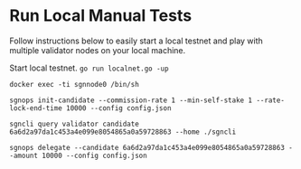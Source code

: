 # Run Local Manual Tests

Follow instructions below to easily start a local testnet and play with multiple validator nodes on your local machine.

Start local testnet. `go run localnet.go -up`

`docker exec -ti sgnnode0 /bin/sh`

`sgnops init-candidate --commission-rate 1 --min-self-stake 1 --rate-lock-end-time 10000 --config config.json`

`sgncli query validator candidate 6a6d2a97da1c453a4e099e8054865a0a59728863 --home ./sgncli`

`sgnops delegate --candidate 6a6d2a97da1c453a4e099e8054865a0a59728863 --amount 10000 --config config.json`